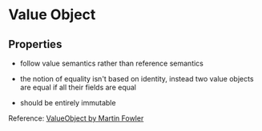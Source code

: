 # Value Object

## Properties

- follow value semantics rather than reference semantics

- the notion of equality isn't based on identity, instead two value objects are equal if all their fields are equal

- should be entirely immutable

Reference: [ValueObject by Martin Fowler](http://martinfowler.com/bliki/ValueObject.html)
